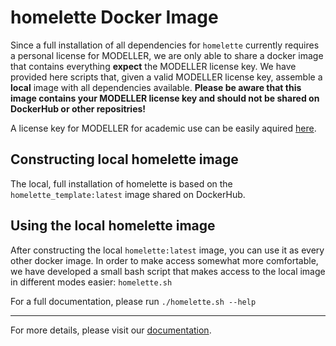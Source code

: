 # homelette Docker Image

Since a full installation of all dependencies for `homelette` currently requires a personal license for MODELLER, we are only able to share a docker image that contains everything **expect** the MODELLER license key. We have provided here scripts that, given a valid MODELLER license key, assemble a **local** image with all dependencies available. **Please be aware that this image contains your MODELLER license key and should not be shared on DockerHub or other repositries!**

A license key for MODELLER for academic use can be easily aquired [here](https://salilab.org/modeller/registration.html). 

## Constructing local homelette image

The local, full installation of homelette is based on the `homelette_template:latest` image shared on DockerHub. 


## Using the local homelette image

After constructing the local `homelette:latest` image, you can use it as every other docker image. In order to make access somewhat more comfortable, we have developed a small bash script that makes access to the local image in different modes easier: `homelette.sh`

For a full documentation, please run `./homelette.sh --help`

---

For more details, please visit our [documentation](https://homelette.readthedocs.io/).
